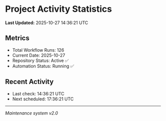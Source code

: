 # Project Activity Statistics

**Last Updated:** 2025-10-27 14:36:21 UTC

## Metrics
- Total Workflow Runs: 126
- Current Date: 2025-10-27
- Repository Status: Active ✅
- Automation Status: Running ✅

## Recent Activity
- Last check: 14:36:21 UTC
- Next scheduled: 17:36:21 UTC

---
*Maintenance system v2.0*
